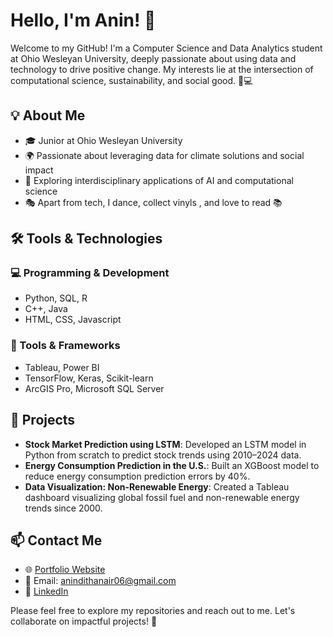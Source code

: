 # Hello, I'm Anin! 👋

Welcome to my GitHub! I'm a Computer Science and Data Analytics student at Ohio Wesleyan University, deeply passionate about using data and technology to drive positive change. My interests lie at the intersection of computational science, sustainability, and social good. 🌱💻

## 💡 About Me
- 🎓 Junior at Ohio Wesleyan University 
- 🌍 Passionate about leveraging data for climate solutions and social impact
- 🔬 Exploring interdisciplinary applications of AI and computational science
- 🎭 Apart from tech, I dance, collect vinyls , and love to read 📚

## 🛠️ Tools & Technologies
### 💻 Programming & Development
- Python, SQL, R
- C++, Java
- HTML, CSS, Javascript

### 🎨 Tools & Frameworks
- Tableau, Power BI
- TensorFlow, Keras, Scikit-learn
- ArcGIS Pro, Microsoft SQL Server

## 🚀 Projects
- **Stock Market Prediction using LSTM**: Developed an LSTM model in Python from scratch to predict stock trends using 2010–2024 data.
- **Energy Consumption Prediction in the U.S.**: Built an XGBoost model to reduce energy consumption prediction errors by 40%.
- **Data Visualization: Non-Renewable Energy**: Created a Tableau dashboard visualizing global fossil fuel and non-renewable energy trends since 2000.
  
## 📫 Contact Me
- 🌐 [Portfolio Website](https://aninditha0604.github.io/AninNair.github.io/)
- 📧 Email: anindithanair06@gmail.com
- 💼 [LinkedIn](https://www.linkedin.com/in/aninditha-nair)

Please feel free to explore my repositories and reach out to me. Let's collaborate on impactful projects! 🚀

